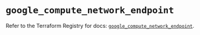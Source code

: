 # `google_compute_network_endpoint`

Refer to the Terraform Registry for docs: [`google_compute_network_endpoint`](https://registry.terraform.io/providers/hashicorp/google/6.15.0/docs/resources/compute_network_endpoint).
